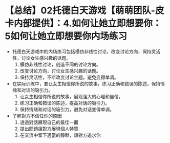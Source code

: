 # 【总结】02托德白天游戏【萌萌团队-皮卡内部提供】：4.如何让她立即想要你：5如何让她立即想要你内场练习

-   托德白天游戏中的内场练习包括模仿非线性讨论，改变讨论方向，保持灵活性，讨论女生感兴趣的话题。
    1.  模仿非线性讨论，创造不同的讨论方向。
    2.  改变讨论方向，讨论女生感兴趣的话题。
    3.  保持灵活性，不断改变讨论主题，避免变得单调。
-   在实际训练中，要让女生相信你所说的故事，练习正确和错误的陈述，保持情绪和对话的吸引力。
    1.  让女生相信你所说的故事，展现强大的心理和自信。
    2.  练习正确和错误的陈述，提高对话的吸引力。
    3.  保持情绪和对话的吸引力，避免对话变得单调。
-   了解對方不信任你的原因
    1.  透過對話展現自己的最佳一面
    2.  提出問題讓對方展現個人特質
    3.  在交流中留下適當的靜默，讓對方追求你